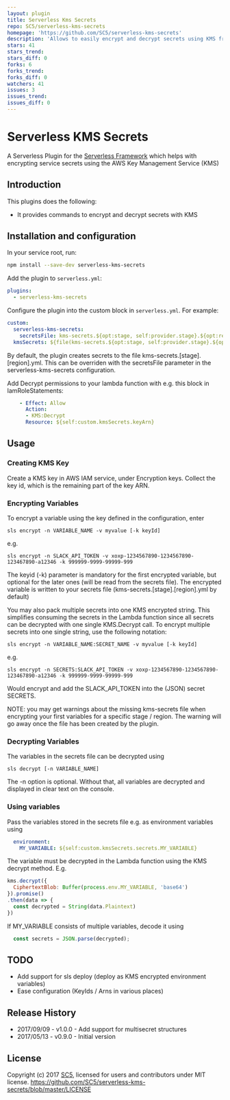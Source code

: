 ```yaml
---
layout: plugin
title: Serverless Kms Secrets
repo: SC5/serverless-kms-secrets
homepage: 'https://github.com/SC5/serverless-kms-secrets'
description: 'Allows to easily encrypt and decrypt secrets using KMS from the serverless CLI'
stars: 41
stars_trend: 
stars_diff: 0
forks: 6
forks_trend: 
forks_diff: 0
watchers: 41
issues: 3
issues_trend: 
issues_diff: 0
---
```



# Serverless KMS Secrets

A Serverless Plugin for the [Serverless Framework](http://www.serverless.com) which
helps with encrypting service secrets using the AWS Key Management Service (KMS)

## Introduction

This plugins does the following:

* It provides commands to encrypt and decrypt secrets with KMS

## Installation and configuration

In your service root, run:

```bash
npm install --save-dev serverless-kms-secrets
```

Add the plugin to `serverless.yml`:

```yml
plugins:
  - serverless-kms-secrets
```

Configure the plugin into the custom block in `serverless.yml`. For example:

```yml
custom:
  serverless-kms-secrets:
    secretsFile: kms-secrets.${opt:stage, self:provider.stage}.${opt:region, self:provider.region}.yml (optional)
  kmsSecrets: ${file(kms-secrets.${opt:stage, self:provider.stage}.${opt:region, self:provider.region}.yml)}
```

By default, the plugin creates secrets to the file kms-secrets.[stage].[region].yml. This can be overriden with the secretsFile parameter in the serverless-kms-secrets configuration.

Add Decrypt permissions to your lambda function with e.g. this block in IamRoleStatements:

```yml
    - Effect: Allow
      Action:
      - KMS:Decrypt
      Resource: ${self:custom.kmsSecrets.keyArn} 
```

## Usage

### Creating KMS Key

Create a KMS key in AWS IAM service, under Encryption keys. Collect the key id, which is the remaining part of the key ARN.

### Encrypting Variables

To encrypt a variable using the key defined in the configuration, enter
```
sls encrypt -n VARIABLE_NAME -v myvalue [-k keyId]
```

e.g.

```
sls encrypt -n SLACK_API_TOKEN -v xoxp-1234567890-1234567890-123467890-a12346 -k 999999-9999-99999-999
```
The keyid (-k) parameter is mandatory for the first encrypted variable, but optional for the later ones (will be read from the secrets file).
The encrypted variable is written to your secrets file (kms-secrets.[stage].[region].yml by default)

You may also pack multiple secrets into one KMS encrypted string. This simplifies consuming the secrets in the Lambda function since all secrets can be decrypted with one single KMS.Decrypt call. To encrypt multiple secrets into one single string, use the following notation:

```
sls encrypt -n VARIABLE_NAME:SECRET_NAME -v myvalue [-k keyId]
```

e.g.

```
sls encrypt -n SECRETS:SLACK_API_TOKEN -v xoxp-1234567890-1234567890-123467890-a12346 -k 999999-9999-99999-999
```

Would encrypt and add the SLACK_API_TOKEN into the (JSON) secret SECRETS.

NOTE: you may get warnings about the missing kms-secrets file when encrypting your first variables for a specific stage / region. The warning will go away once the file has been created by the plugin.

### Decrypting Variables

The variables in the secrets file can be decrypted using

```
sls decrypt [-n VARIABLE_NAME]
```

The -n option is optional. Without that, all variables are decrypted and displayed in clear text on the console.

### Using variables

Pass the variables stored in the secrets file e.g. as environment variables using

```yml
  environment:
    MY_VARIABLE: ${self:custom.kmsSecrets.secrets.MY_VARIABLE}
```

The variable must be decrypted in the Lambda function using the KMS decrypt method. E.g.

```js
kms.decrypt({
  CiphertextBlob: Buffer(process.env.MY_VARIABLE, 'base64')
}).promise()
.then(data => {
  const decrypted = String(data.Plaintext)
})
```

If MY_VARIABLE consists of multiple variables, decode it using

```js
  const secrets = JSON.parse(decrypted);
```

## TODO

* Add support for sls deploy (deploy as KMS encrypted environment variables)
* Ease configuration (KeyIds / Arns in various places)

## Release History

* 2017/09/09 - v1.0.0 - Add support for multisecret structures
* 2017/05/13 - v0.9.0 - Initial version


## License

Copyright (c) 2017 [SC5](http://sc5.io/), licensed for users and contributors under MIT license.
https://github.com/SC5/serverless-kms-secrets/blob/master/LICENSE

